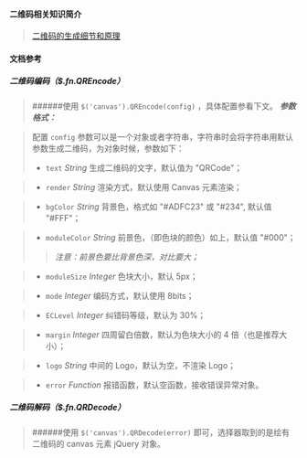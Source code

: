 #### 二维码相关知识简介
>[二维码的生成细节和原理](http://coolshell.cn/articles/10590.html)

#### 文档参考
##### 二维码编码（$.fn.QREncode）
>######使用 `$('canvas').QREncode(config)` ，具体配置参看下文。
>***参数格式：***

>配置 `config` 参数可以是一个对象或者字符串，字符串时会将字符串用默认参数生成二维码，为对象时候，参数如下：
>* `text` _String_
> 生成二维码的文字，默认值为 "QRCode"；

>* `render` _String_
> 渲染方式，默认使用 Canvas 元素渲染；

>* `bgColor` _String_
> 背景色，格式如 "#ADFC23" 或 "#234", 默认值 "#FFF"；

>* `moduleColor` _String_
> 前景色，（即色块的颜色）如上，默认值 "#000"；
>> *注意：前景色要比背景色深，对比要大；*

>* `moduleSize` _Integer_
> 色块大小，默认 5px；

>* `mode` _Integer_
> 编码方式，默认使用 8bits；

>* `ECLevel` _Integer_
> 纠错码等级，默认为 30%；

>* `margin` _Integer_
> 四周留白倍数，默认为色块大小的 4 倍（也是推荐大小）；

>* `logo` _String_
> 中间的 Logo，默认为空，不渲染 Logo；

>* `error` _Function_
> 报错函数，默认空函数，接收错误异常对象。

##### 二维码解码（$.fn.QRDecode）
>######使用 `$('canvas').QRDecode(error)` 即可，选择器取到的是绘有二维码的 canvas 元素 jQuery 对象。
